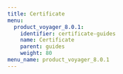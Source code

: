 ```yaml
---
title: Certificate
menu:
  product_voyager_8.0.1:
    identifier: certificate-guides
    name: Certificate
    parent: guides
    weight: 80
menu_name: product_voyager_8.0.1
---
```



